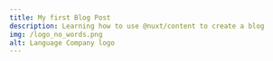 ```yaml
---
title: My first Blog Post
description: Learning how to use @nuxt/content to create a blog
img: /logo_no_words.png
alt: Language Company logo
---
```

